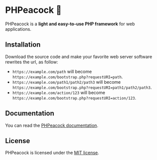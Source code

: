 # PHPeacock 🦚

PHPeacock is a **light and easy-to-use PHP framework** for web applications.

## Installation

Download the source code and make your favorite web server software rewrites the url, as follow:

* `https://example.com/path` will become `https://example.com/bootstrap.php?requestURI=path`.
* `https://example.com/path1/path2/path3` will become `https://example.com/bootstrap.php?requestURI=path1/path2/path3`.
* `https://example.com/action/123` will become `https://example.com/bootstrap.php?requestURI=action/123`.

## Documentation

You can read the [PHPeacock documentation](docs/documentation.md).

## License

PHPeacock is licensed under the [MIT license](LICENSE).
